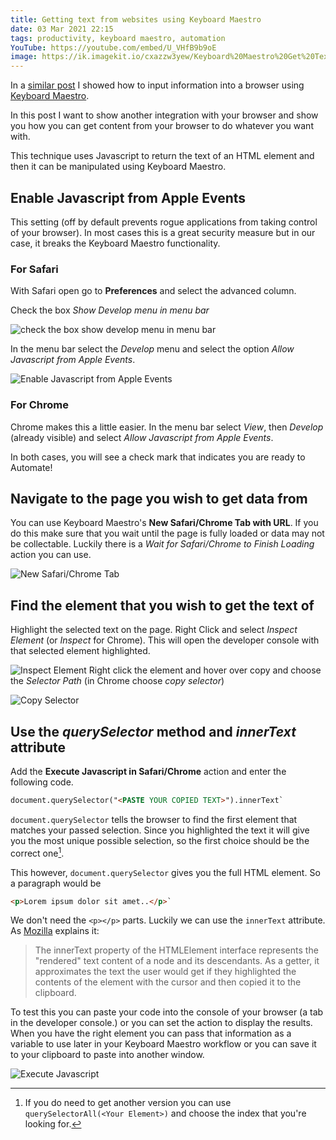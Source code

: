 ```yaml
---
title: Getting text from websites using Keyboard Maestro
date: 03 Mar 2021 22:15
tags: productivity, keyboard maestro, automation
YouTube: https://youtube.com/embed/U_VHfB9b9oE
image: https://ik.imagekit.io/cxazzw3yew/Keyboard%20Maestro%20Get%20Text%20from%20Website/execute%20javascript-squashed.png
---
```


In a [similar post](https://kjaymiller.com/how-to-automate-form-filling-with-keyboard-maestro-for-big-sur) I showed how to input information into a browser using [Keyboard Maestro](https://keyboardmaestro.com). 

In this post I want to show another integration with your browser and show you how you can get content from your browser to do whatever you want with.

This technique uses Javascript to return the text of an HTML element and then it can be manipulated using Keyboard Maestro.

## Enable Javascript from Apple Events ##

This setting (off by default prevents rogue applications from taking control of your browser). In most cases this is a great security measure but in our case, it breaks the Keyboard Maestro functionality.

### For Safari ###
With Safari open go to **Preferences** and select the advanced column.

Check the box _Show Develop menu in menu bar_

![check the box show develop menu in menu bar](https://kjaymiller.s3-us-west-2.amazonaws.com/images/Keyboard%20Maestro%20Form%20Automation/Safari%20Show%20Develop%20Menu%20from%20MenuBar.png)
 
In the menu bar select the _Develop_ menu and select the option _Allow Javascript from Apple Events_.

![Enable Javascript from Apple Events](https://kjaymiller.s3-us-west-2.amazonaws.com/images/Keyboard%20Maestro%20Form%20Automation/Safari%20Allow%20Javascript%20from%20Apple%20Events.png)

### For Chrome

Chrome makes this a little easier. In the menu bar select _View_, then _Develop_ (already visible) and select _Allow Javascript from Apple Events_.

In both cases, you will see a check mark that indicates you are ready to Automate!

## Navigate to the page you wish to get data from ##

You can use Keyboard Maestro's **New Safari/Chrome Tab with URL**. If you do this make sure that you wait until the page is fully loaded or data may not be collectable. Luckily there is a _Wait for Safari/Chrome to Finish Loading_ action you can use.

![New Safari/Chrome Tab](https://ik.imagekit.io/cxazzw3yew/Keyboard%20Maestro%20Get%20Text%20from%20Website/New%20Tab%20with%20URL.png)

## Find the element that you wish to get the text of ##

Highlight the selected text on the page. Right Click and select _Inspect Element_ (or _Inspect_ for Chrome). This will open the developer console with that selected element highlighted.

![Inspect Element](https://ik.imagekit.io/cxazzw3yew/Keyboard%20Maestro%20Get%20Text%20from%20Website/inspect%20element-squashed.png)
Right click the element and hover over copy and choose the _Selector Path_ (in Chrome choose _copy selector_)

![Copy Selector](https://ik.imagekit.io/cxazzw3yew/Keyboard%20Maestro%20Get%20Text%20from%20Website/copy%20selector-squashed.png)

## Use the _querySelector_ method and _innerText_ attribute ##

Add the **Execute Javascript in Safari/Chrome** action and enter the following code.

```html
document.querySelector("<PASTE YOUR COPIED TEXT>").innerText`
```

`document.querySelector` tells the browser to find the first element that matches your passed selection. Since you highlighted the text it will give you the most unique possible selection, so the first choice should be the correct one[^1].

This however, `document.querySelector` gives you the full HTML element. So a paragraph would be

```html
<p>Lorem ipsum dolor sit amet..</p>`
```

We don't need the `<p></p>` parts. Luckily we can use the `innerText` attribute. As [Mozilla](https://developer.mozilla.org/en-US/docs/Web/API/HTMLElement/innerText) explains it:

>  	The innerText property of the HTMLElement interface represents the "rendered" text content of a node and its descendants. As a getter, it approximates the text the user would get if they highlighted the contents of the element with the cursor and then copied it to the clipboard.

To test this you can paste your code into the console of your browser (a tab in the developer console.) or you can set the action to display the results. When you have the right element you can pass that information as a variable to use later in your Keyboard Maestro workflow or you can save it to your clipboard to paste into another window. 

![Execute Javascript](https://ik.imagekit.io/cxazzw3yew/Keyboard%20Maestro%20Get%20Text%20from%20Website/execute%20javascript-squashed.png)

[Keyboard Maestro]: https://keyboardmaestro.com 

[^1]: If you do need to get another version you can use `querySelectorAll(<Your Element>)` and choose the index that you're looking for.

